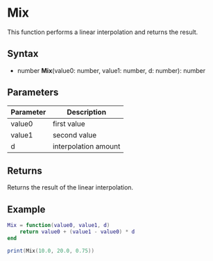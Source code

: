 # Mix

This function performs a linear interpolation and returns the result.

## Syntax

- number **Mix**(value0: number, value1: number, d: number): number

## Parameters

| Parameter | Description |
| --- | --- |
| value0 | first value |
| value1 | second value |
| d | interpolation amount |

## Returns

Returns the result of the linear interpolation.

## Example
```lua
Mix = function(value0, value1, d)
    return value0 + (value1 - value0) * d
end

print(Mix(10.0, 20.0, 0.75))
```